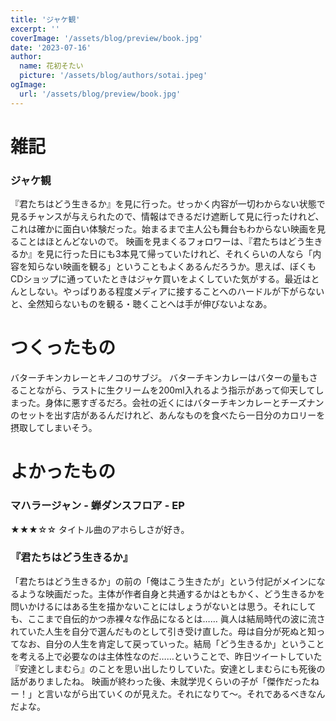 ```yaml
---
title: 'ジャケ観'
excerpt: ''
coverImage: '/assets/blog/preview/book.jpg'
date: '2023-07-16'
author:
  name: 花初そたい
  picture: '/assets/blog/authors/sotai.jpeg'
ogImage:
  url: '/assets/blog/preview/book.jpg'
---
```

# 雑記
### ジャケ観
『君たちはどう生きるか』を見に行った。せっかく内容が一切わからない状態で見るチャンスが与えられたので、情報はできるだけ遮断して見に行ったけれど、これは確かに面白い体験だった。始まるまで主人公も舞台もわからない映画を見ることはほとんどないので。
映画を見まくるフォロワーは、『君たちはどう生きるか』を見に行った日にも3本見て帰っていたけれど、それくらいの人なら「内容を知らない映画を観る」ということもよくあるんだろうか。思えば、ぼくもCDショップに通っていたときはジャケ買いをよくしていた気がする。最近はとんとしない。やっぱりある程度メディアに接することへのハードルが下がらないと、全然知らないものを観る・聴くことへは手が伸びないよなあ。

# つくったもの
バターチキンカレーとキノコのサブジ。
バターチキンカレーはバターの量もさることながら、ラストに生クリームを200ml入れるよう指示があって仰天してしまった。身体に悪すぎるだろ。会社の近くにはバターチキンカレーとチーズナンのセットを出す店があるんだけれど、あんなものを食べたら一日分のカロリーを摂取してしまいそう。

# よかったもの
### マハラージャン - 蝉ダンスフロア - EP
★★★☆☆
タイトル曲のアホらしさが好き。

### 『君たちはどう生きるか』
「君たちはどう生きるか」の前の「俺はこう生きたが」という付記がメインになるような映画だった。主体が作者自身と共通するかはともかく、どう生きるかを問いかけるにはある生を描かないことにはしょうがないとは思う。それにしても、ここまで自伝的かつ赤裸々な作品になるとは……
眞人は結局時代の波に流されていた人生を自分で選んだものとして引き受け直した。母は自分が死ぬと知ってなお、自分の人生を肯定して戻っていった。結局「どう生きるか」ということを考える上で必要なのは主体性なのだ……ということで、昨日ツイートしていた『安達としまむら』のことを思い出したりしていた。安達としまむらにも死後の話がありましたね。
映画が終わった後、未就学児くらいの子が「傑作だったねー！」と言いながら出ていくのが見えた。それになりて～。それであるべきなんだよな。